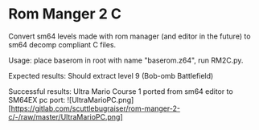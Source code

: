 # Rom Manger 2 C

Convert sm64 levels made with rom manager (and editor in the future) to sm64 decomp compliant C files.

Usage:
place baserom in root with name "baserom.z64", run RM2C.py.

Expected results:
Should extract level 9 (Bob-omb Battlefield)

Successful results:
Ultra Mario Course 1 ported from sm64 editor to SM64EX pc port:
![UltraMarioPC.png][https://gitlab.com/scuttlebugraiser/rom-manger-2-c/-/raw/master/UltraMarioPC.png]